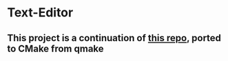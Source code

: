 # Text-Editor
## This project is a continuation of [this repo](https://github.com/MuradWafik/notepad), ported to CMake from qmake
